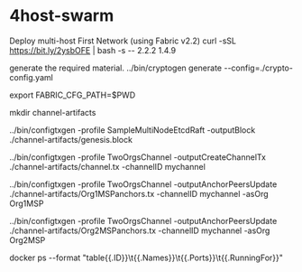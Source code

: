 # 4host-swarm
Deploy multi-host First Network (using Fabric v2.2)
curl -sSL https://bit.ly/2ysbOFE | bash -s -- 2.2.2 1.4.9

generate the required material.
../bin/cryptogen generate --config=./crypto-config.yaml

export FABRIC_CFG_PATH=$PWD

mkdir channel-artifacts

../bin/configtxgen -profile SampleMultiNodeEtcdRaft -outputBlock ./channel-artifacts/genesis.block

../bin/configtxgen -profile TwoOrgsChannel -outputCreateChannelTx ./channel-artifacts/channel.tx -channelID mychannel

../bin/configtxgen -profile TwoOrgsChannel -outputAnchorPeersUpdate ./channel-artifacts/Org1MSPanchors.tx -channelID mychannel -asOrg Org1MSP

../bin/configtxgen -profile TwoOrgsChannel -outputAnchorPeersUpdate ./channel-artifacts/Org2MSPanchors.tx -channelID mychannel -asOrg Org2MSP


docker ps --format "table{{.ID}}\t{{.Names}}\t{{.Ports}}\t{{.RunningFor}}"

